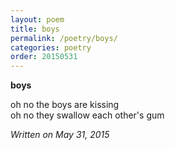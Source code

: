 ```yaml
---
layout: poem
title: boys
permalink: /poetry/boys/
categories: poetry
order: 20150531
---
```


__boys__

oh no the boys are kissing<br />
oh no they swallow each other's gum

_Written on May 31, 2015_
